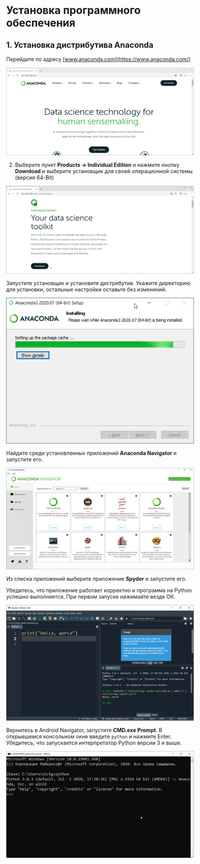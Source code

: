 # Установка программного обеспечения

## 1. Установка дистрибутива Anaconda

Перейдите по адресу [www.anaconda.com](https://www.anaconda.com/)

![](../.gitbook/assets/image%20%285%29.png)

2. Выберите пункт **Products -&gt; Individual Edition** и нажмите кнопку **Download** и выберите установщик для своей операционной системы \(версия 64-Bit\)

![](../.gitbook/assets/image%20%2810%29.png)

Запустите установщик и установите дистрибутив. Укажите директорию для установки, остальные настройки оставьте без изменений.

![](../.gitbook/assets/image%20%2811%29.png)

Найдите среди установленных приложений **Anaconda Navigator** и запустите его.

![](../.gitbook/assets/image%20%286%29.png)

Из списка приложений выберите приложение **Spyder** и запустите его.

Убедитесь, что приложение работает корректно и программа на Python успешно выполняется. При первом запуске нажимайте везде ОК. 

![](../.gitbook/assets/image%20%289%29.png)

Вернитесь в Android Navigator, запустите **CMD.exe Prompt**. В открывшемся консольном окне введите `python` и нажмите Enter. Убедитесь, что запускается интерпретатор Python версии 3 и выше.

![](../.gitbook/assets/image%20%2813%29.png)

